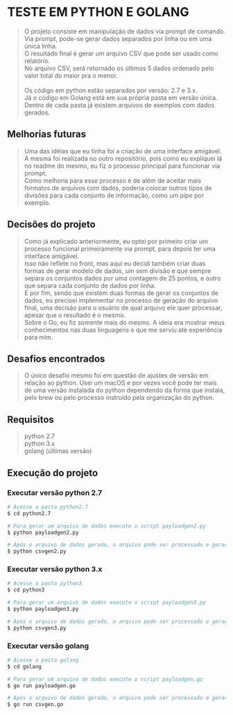 # TESTE EM PYTHON E GOLANG
> O projeto consiste em manipulação de dados via prompt de comando. <br />
> Via prompt, pode-se gerar dados separados por linha ou em uma única linha.<br />
> O resultado final é gerar um arquivo CSV que pode ser usado como relatório.<br />
> No arquivo CSV, será retornado os últimos 5 dados ordenado pelo valor total do maior pra o menor.
<br /><br />
> Os código em python estão separados por versão: 2.7 e 3.x.<br />
> Já o código em Golang está em sua própria pasta em versão única.<br />
> Dentro de cada pasta já existem arquivos de exemplos com dados gerados.

## Melhorias futuras
> Uma das idéias que eu tinha foi a criação de uma interface amigável. A mesma foi realizada no outro repositório, pois como eu expliquei lá no readme do mesmo, eu fiz o processo principal para funcionar via prompt.<br />
> Como melhoria para esse processo é de além de aceitar mais formatos de arquivos com dados, poderia colocar outros tipos de divisões para cada conjunto de informação, como um pipe por exemplo.

## Decisões do projeto

> Como já explicado anteriormente, eu optei por primeiro criar um processo funcional primeiramente via prompt, para depois ter uma interface amigável.<br />
> Isso não reflete no front, mas aqui eu decidi também criar duas formas de gerar modelo de dados, um sem divisão e que sempre separa os conjuntos dados por uma contagem de 25 pontos, e outro que separa cada conjunto de dados por linha.<br >
> E por fim, sendo que existem duas formas de gerar os conjuntos de dados, eu precisei implementar no processo de geração do arquivo final, uma decisão para o usuário de qual arquivo ele quer processar, apesar que o resultado é o mesmo.<br />
> Sobre o Go, eu fiz somente mais do mesmo. A ideia era mostrar meus conhecimentos nas duas linguagens e que me serviu até experiência para mim.

## Desafios encontrados
> O único desafio mesmo foi em questão de ajustes de versão em relação ao python. Usei um macOS e por vezes você pode ter mais de uma versão instalada do python dependendo da forma que instala, pelo brew ou pelo processo instruído pela organização do python.

## Requisitos

> python 2.7<br />
> python 3.x<br />
> golang (últimas versão)

## Execução do projeto

### Executar versão python 2.7

```bash
# Acesse a pasta python2.7 
$ cd python2.7

# Para gerar um arquivo de dados execute o script payloadgen2.py
$ python payloadgen2.py

# Após o arquivo de dados gerado, o arquivo pode ser processado e gerado o relatório em CSV
$ python csvgen2.py
```

### Executar versão python 3.x

```bash
# Acesse a pasta python3
$ cd python3

# Para gerar um arquivo de dados execute o script payloadgen3.py
$ python payloadgen3.py

# Após o arquivo de dados gerado, o arquivo pode ser processado e gerado o relatório em CSV
$ python csvgen3.py
```

### Executar versão golang

```bash
# Acesse a pasta golang
$ cd golang

# Para gerar um arquivo de dados execute o script payloadgen.go
$ go run payloadgen.go

# Após o arquivo de dados gerado, o arquivo pode ser processado e gerado o relatório em CSV
$ go run csvgen.go
```
